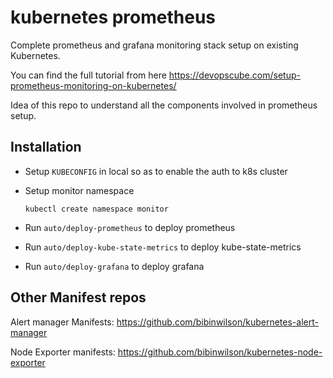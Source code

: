 # kubernetes prometheus

Complete prometheus and grafana monitoring stack setup on existing Kubernetes.

You can find the full tutorial from here https://devopscube.com/setup-prometheus-monitoring-on-kubernetes/

Idea of this repo to understand all the components involved in prometheus setup.

## Installation

- Setup `KUBECONFIG` in local so as to enable the auth to k8s cluster

- Setup monitor namespace

  ```
  kubectl create namespace monitor
  ```

- Run `auto/deploy-prometheus` to deploy prometheus

- Run `auto/deploy-kube-state-metrics` to deploy kube-state-metrics

- Run `auto/deploy-grafana` to deploy grafana


## Other Manifest repos

Alert manager Manifests: https://github.com/bibinwilson/kubernetes-alert-manager

Node Exporter manifests: https://github.com/bibinwilson/kubernetes-node-exporter


